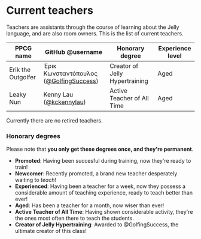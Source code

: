 # Current teachers

Teachers are assistants through the course of learning about the Jelly language, and are also room owners. This is the list of current teachers.

|PPCG name|GitHub @username|Honorary degree|Experience level|
|---------|----------------|------------------|----------------|
|Erik the Outgolfer|Έρικ Κωνσταντόπουλος ([@GolfingSuccess](https://github.com/GolfingSuccess))|Creator of Jelly Hypertraining|Aged|
|Leaky Nun|Kenny Lau ([@kckennylau](https://github.com/kckennylau))|Active Teacher of All Time|Aged|

Currently there are no retired teachers.

### Honorary degrees

Please note that **you only get these degrees once, and they're permanent**.

+ **Promoted**: Having been succesful during training, now they're ready to train!
+ **Newcomer**: Recently promoted, a brand new teacher desperately waiting to *teach*!
+ **Experienced**: Having been a teacher for a week, now they possess a considerable amount of teaching experience, ready to teach better than ever!
+ **Aged**: Has been a teacher for a month, now wiser than ever!
+ **Active Teacher of All Time**: Having shown considerable activity, they're the ones most often there to teach the students.
+ **Creator of Jelly Hypertraining**: Awarded to @GolfingSuccess, the ultimate creator of this class!
